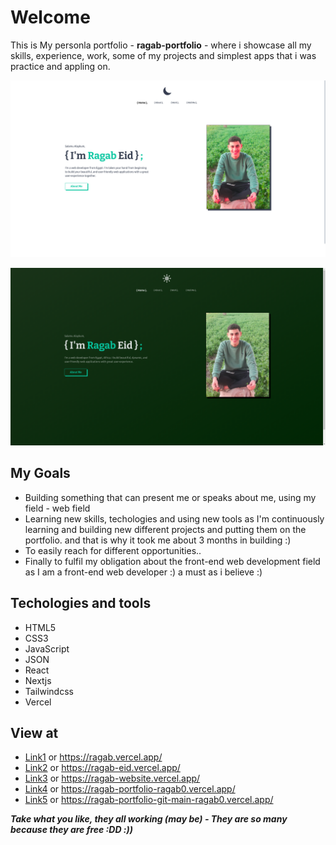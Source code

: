 # Welcome

This is My personla portfolio - **ragab-portfolio** - where i showcase all my skills, experience, work, some of my projects and simplest apps that i was practice and appling on.

![ragab-portfolio](./assets/imgs/projects/portfolio-light.png)


![ragab-portfolio](./assets/imgs/projects/portfolio.png)

## My Goals
- Building something that can present me or speaks about me, using my field - web field
- Learning new skills, techologies and using new tools as I'm continuously learning and building new different projects and putting them on the portfolio. and that is why it took me about 3 months in building :)
- To easily reach for different opportunities..
- Finally to fulfil my obligation about the front-end web development field as I am a front-end web developer :) a must as i believe :)

## Techologies and tools

- HTML5
- CSS3
- JavaScript
- JSON
- React
- Nextjs
- Tailwindcss
- Vercel

## View at
- [Link1](https://ragab.vercel.app/) or https://ragab.vercel.app/
- [Link2](https://ragab-eid.vercel.app/) or https://ragab-eid.vercel.app/
- [Link3](https://ragab-website.vercel.app/) or https://ragab-website.vercel.app/
- [Link4](https://ragab-portfolio-ragab0.vercel.app/) or https://ragab-portfolio-ragab0.vercel.app/
- [Link5](https://ragab-portfolio-git-main-ragab0.vercel.app/) or https://ragab-portfolio-git-main-ragab0.vercel.app/

***Take what you like, they all working (may be) - 
They are so many because they are free :DD :))***